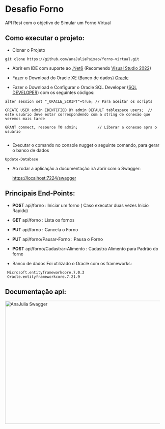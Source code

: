 # Desafio Forno
API Rest com o objetivo de Simular um Forno Virtual

## Como executar o projeto:
- Clonar o Projeto
```
git clone https://github.com/anaJuliaPaixao/forno-virtual.git
```
- Abrir em IDE com suporte ao [.Net6](<https://dotnet.microsoft.com/en-us/download/dotnet/6.0>) (Recomendo [Visual Studio 2022](<https://visualstudio.microsoft.com/pt-br/vs/>))
- Fazer o Download do Oracle XE (Banco de dados) [Oracle](<https://www.oracle.com/br/database/technologies/xe-downloads.html>)

- Fazer o Download e Configurar o Oracle SQL Developer ([SQL DEVELOPER](<https://www.oracle.com/database/sqldeveloper/technologies/download/>)) com os seguintes códigos: 
```
alter session set "_ORACLE_SCRIPT"=true; // Para aceitar os scripts

CREATE USER admin IDENTIFIED BY admin DEFAULT tablespace users;  // este usuário deve estar correspondendo com a string de conexão que veremos mais tarde

GRANT connect, resource TO admin;         // Liberar a conexao apra o usuário


````
- Executar o comando no console nugget o seguinte comando, para gerar o banco de dados
```
Update-Database
````
- Ao rodar a aplicação a documentação irá abrir com o Swagger:

  <https://localhost:7224/swagger>

## Principais End-Points:
- **POST** api/forno : Iniciar um forno ( Caso executar duas vezes Inicio Rapido)
- **GET** api/forno : Lista os fornos
- **PUT** api/forno : Cancela o Forno
- **PUT** api/forno/Pausar-Forno : Pausa o Forno
- **POST** api/forno/Cadastrar-Alimento : Cadastra Alimento para Padrão do forno


- Banco de dados
Foi utilizado o Oracle com os frameworks:
```
 Microsoft.entityframeworkcore.7.0.3
 Oracle.entityframeworkcore.7.21.9
```

## Documentação api:

<img align="center" alt="AnaJulia Swagger" height="400" width="1000" src="https://github.com/anaJuliaPaixao/forno-virtual/blob/main/swagger.png?raw=true">




